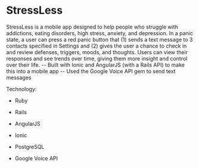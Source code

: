 # StressLess

StressLess is a mobile app designed to help people who struggle with addictions, eating disorders, high stress, anxiety, and depression. In a panic state, a user can press a red panic button that (1) sends a text message to 3 contacts specified in Settings and (2) gives the user a chance to check in and review defenses, triggers, moods, and thoughts. Users can view their responses and see trends over time, giving them more insight and control over their life.
-- Built with Ionic and AngularJS (with a Rails API) to make this into a mobile app
-- Used the Google Voice API gem to send text messages

Technology:

* Ruby

* Rails

* AngularJS

* Ionic

* PostgreSQL

* Google Voice API
